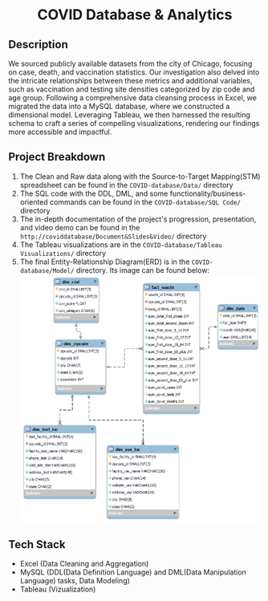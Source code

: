 <h1 align="center" id="title">COVID Database & Analytics</h1>

## Description
We sourced publicly available datasets from the city of Chicago, focusing on case, death, and vaccination statistics. Our investigation also delved into the intricate relationships between these metrics and additional variables, such as vaccination and testing site densities categorized by zip code and age group. Following a comprehensive data cleansing process in Excel, we migrated the data into a MySQL database, where we constructed a dimensional model. Leveraging Tableau, we then harnessed the resulting schema to craft a series of compelling visualizations, rendering our findings more accessible and impactful.

## Project Breakdown
1) The Clean and Raw data along with the Source-to-Target Mapping(STM) spreadsheet can be found in the `COVID-database/Data/` directory
2) The SQL code with the DDL, DML, and some functionality/business-oriented commands can be found in the `COVID-database/SQL Code/` directory
3) The in-depth documentation of the project's progression, presentation, and video demo can be found in the `http://coviddatabase/Document&Slides&Video/` directory
4) The Tableau visualizations are in the `COVID-database/Tableau Visualizations/` directory
5) The final Entity-Relationship Diagram(ERD) is in the `COVID-database/Model/` directory. Its image can be found below:
   ![Entity-Relationship Diagram](https://github.com/mereshd/COVID-database/blob/main/Model/Final_Model.png?raw=true)

## Tech Stack
- Excel (Data Cleaning and Aggregation)
- MySQL (DDL(Data Definition Language) and DML(Data Manipulation Language) tasks, Data Modeling)
- Tableau (Vizualization) 

